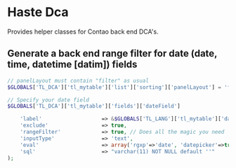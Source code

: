 # Haste Dca

Provides helper classes for Contao back end DCA's.

## Generate a back end range filter for date (date, time, datetime [datim]) fields

```php
// panelLayout must contain "filter" as usual
$GLOBALS['TL_DCA']['tl_mytable']['list']['sorting']['panelLayout'] = 'filter';

// Specify your date field
$GLOBALS['TL_DCA']['tl_mytable']['fields']['dateField']

    'label'                   => &$GLOBALS['TL_LANG']['tl_mytable']['dateField'],
    'exclude'                 => true,
    'rangeFilter'             => true, // Does all the magic you need
    'inputType'               => 'text',
    'eval'                    => array('rgxp'=>'date', 'datepicker'=>true, 'tl_class'=>'w50 wizard'),
    'sql'                     => "varchar(11) NOT NULL default ''"
);
```
